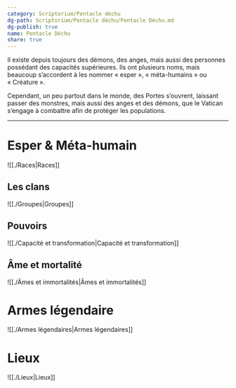 ```yaml
---
category: Scriptorium/Pentacle déchu
dg-path: Scriptorium/Pentacle déchu/Pentacle Déchu.md
dg-publish: true
name: Pentacle Déchu
share: true
---
```


Il existe depuis toujours des démons, des anges, mais aussi des personnes possédant des capacités supérieures. Ils ont plusieurs noms, mais beaucoup s’accordent à les nommer « esper », « méta-humains » ou « Créature ».

Cependant, un peu partout dans le monde, des Portes s’ouvrent, laissant passer des monstres, mais aussi des anges et des démons, que le Vatican s’engage à combattre afin de protéger les populations.

---

# Esper & Méta-humain

![[./Races|Races]]

## Les clans

![[./Groupes|Groupes]]

## Pouvoirs

![[./Capacité et transformation|Capacité et transformation]]

## Âme et mortalité

![[./Âmes et immortalités|Âmes et immortalités]]

# Armes légendaire

![[./Armes légendaires|Armes légendaires]]

# Lieux

![[./Lieux|Lieux]]
